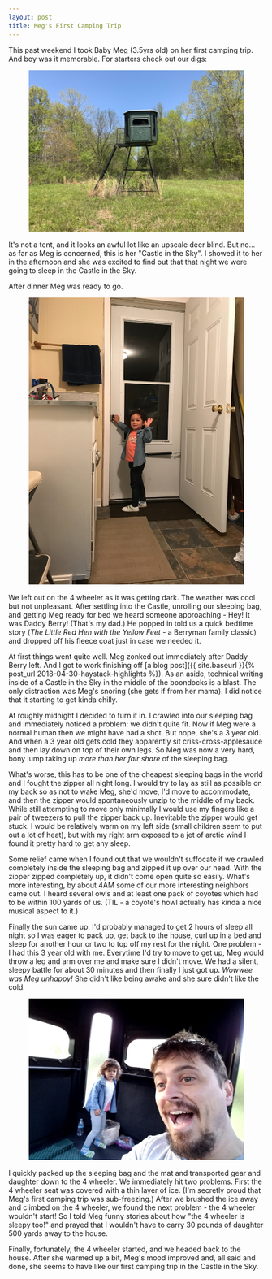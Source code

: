 ```yaml
---
layout: post
title: Meg's First Camping Trip 
---
```


This past weekend I took Baby Meg (3.5yrs old) on her first camping trip. And boy was it memorable. For starters check out our digs:

<figure>
    <img src='/assets/castle_in_the_sky.jpg' alt='missing' class="centered"/>
</figure> 

It's not a tent, and it looks an awful lot like an upscale deer blind. But no... as far as Meg is concerned, this is her "Castle in the Sky". I showed it to her in the afternoon and she was excited to find out that that night we were going to sleep in the Castle in the Sky.

After dinner Meg was ready to go.

<figure>
    <img src='/assets/ready_for_camping.jpg' alt='missing' class="centered"/>
</figure> 

We left out on the 4 wheeler as it was getting dark. The weather was cool but not unpleasant. After settling into the Castle, unrolling our sleeping bag, and getting Meg ready for bed we heard someone approaching - Hey! It was Daddy Berry! (That's my dad.) He popped in told us a quick bedtime story (_The Little Red Hen with the Yellow Feet_ - a Berryman family classic) and dropped off his fleece coat just in case we needed it.

At first things went quite well. Meg zonked out immediately after Daddy Berry left. And I got to work finishing off [a blog post]({{ site.baseurl }}{% post_url 2018-04-30-haystack-highlights %}). As an aside, technical writing inside of a Castle in the Sky in the middle of the boondocks is a blast. The only distraction was Meg's snoring (she gets if from her mama). I did notice that it starting to get kinda chilly. 

At roughly midnight I decided to turn it in. I crawled into our sleeping bag and immediately noticed a problem: we didn't quite fit. Now if Meg were a normal human then we might have had a shot. But nope, she's a 3 year old. And when a 3 year old gets cold they apparently sit criss-cross-applesauce and then lay down on top of their own legs. So Meg was now a very hard, bony lump taking up _more than her fair share_ of the sleeping bag.

What's worse, this has to be one of the cheapest sleeping bags in the world and I fought the zipper all night long. I would try to lay as still as possible on my back so as not to wake Meg, she'd move, I'd move to accommodate, and then the zipper would spontaneously unzip to the middle of my back. While still attempting to move only minimally I would use my fingers like a pair of tweezers to pull the zipper back up. Inevitable the zipper would get stuck. I would be relatively warm on my left side (small children seem to put out a lot of heat), but with my right arm exposed to a jet of arctic wind I found it pretty hard to get any sleep.

Some relief came when I found out that we wouldn't suffocate if we crawled completely inside the sleeping bag and zipped it up over our head. With the zipper zipped completely up, it didn't come open quite so easily. What's more interesting, by about 4AM some of our more interesting neighbors came out. I heard several owls and at least one pack of coyotes which had to be within 100 yards of us. (TIL - a coyote's howl actually has kinda a nice musical aspect to it.)

Finally the sun came up. I'd probably managed to get 2 hours of sleep all night so I was eager to pack up, get back to the house, curl up in a bed and sleep for another hour or two to top off my rest for the night. One problem - I had this 3 year old with me. Everytime I'd try to move to get up, Meg would throw a leg and arm over me and make sure I didn't move. We had a silent, sleepy battle for about 30 minutes and then finally I just got up. _Wowwee was Meg unhappy!_ She didn't like being awake and she sure didn't like the cold.

<figure>
    <img src='/assets/waking_up_cold.jpg' alt='missing' class="centered"/>
</figure> 

I quickly packed up the sleeping bag and the mat and transported gear and daughter down to the 4 wheeler. We immediately hit two problems. First the 4 wheeler seat was covered with a thin layer of ice. (I'm secretly proud that Meg's first camping trip was sub-freezing.) After we brushed the ice away and climbed on the 4 wheeler, we found the next problem - the 4 wheeler wouldn't start! So I told Meg funny stories about how "the 4 wheeler is sleepy too!" and prayed that I wouldn't have to carry 30 pounds of daughter 500 yards away to the house.

Finally, fortunately, the 4 wheeler started, and we headed back to the house. After she warmed up a bit, Meg's mood improved and, all said and done, she seems to have like our first camping trip in the Castle in the Sky.